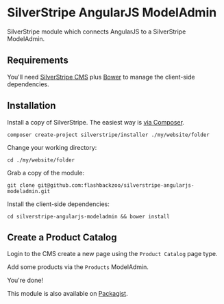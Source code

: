 # SilverStripe AngularJS ModelAdmin

SilverStripe module which connects AngularJS to a SilverStripe ModelAdmin.

## Requirements

You'll need [SilverStripe CMS](https://github.com/silverstripe/silverstripe-installer) plus [Bower](https://github.com/bower/bower) to manage the client-side dependencies.

## Installation

Install a copy of SilverStripe. The easiest way is [via Composer](http://doc.silverstripe.org/framework/en/installation/composer).
```
composer create-project silverstripe/installer ./my/website/folder
```

Change your working directory:
```
cd ./my/website/folder
```

Grab a copy of the module:
```
git clone git@github.com:flashbackzoo/silverstripe-angularjs-modeladmin.git
```

Install the client-side dependencies:
```
cd silverstripe-angularjs-modeladmin && bower install
```

## Create a Product Catalog

Login to the CMS create a new page using the `Product Catalog` page type.

Add some products via the `Products` ModelAdmin.

You're done!

This module is also available on [Packagist](https://packagist.org/packages/flashbackzoo/silverstripe-angularjs-modeladmin).
